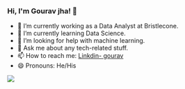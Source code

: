 ### Hi, I'm Gourav jha! 👋

- 🔭 I’m currently working as a Data Analyst at Bristlecone. 
- 🌱 I’m currently learning Data Science.
- 🤔 I’m looking for help with machine learning.
- 💬 Ask me about any tech-related stuff.
- 📫 How to reach me: [Linkdin- gourav](https://www.linkedin.com/in/gouravjha/)
- 😄 Pronouns: He/His
<img src="https://github-readme-stats.vercel.app/api?username=iamgouravjha&&show_icons=true&title_color=ffffff&icon_color=bb2acf&text_color=daf7dc&bg_color=151515">
